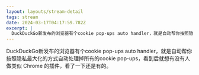 ```yaml
---
layout: layouts/stream-detail
tags: stream
date: 2024-03-17T04:17:59.782Z
excerpt: |
  DuckDuckGo新发布的浏览器有个cookie pop-ups auto handler，就是自动帮你按照隐私...
---
```

DuckDuckGo新发布的浏览器有个cookie pop-ups auto handler，就是自动帮你按照隐私最大化的方式自动处理掉所有的cookie pop-ups，看到后就想有没有人做类似 Chrome 的插件，看了一下还是有的。
